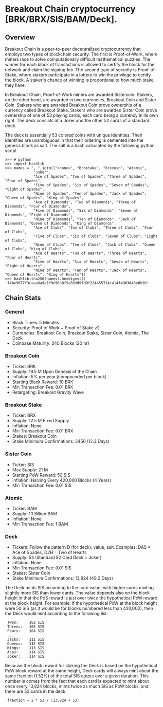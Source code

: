 # Breakout Chain cryptocurrency [BRK/BRX/SIS/BAM/Deck].

## Overview

Breakout Chain is a peer-to-peer decentralized cryptocurrency that employs two types of blockchain security. The first is Proof-of-Work, where miners race to solve computationally difficult mathematical puzzles. The winner for each block of transactions is allowed to certify the block for the network and claim the signing fee. The second type of security is Proof-of-Stake, where stakers participate in a lottery to win the privilege to certify the block. A staker's chance of winning is proportional to how much stake they have.

In Breakout Chain, Proof-of-Work miners are awarded Sistercoin. Stakers, on the other hand, are awarded in two currencies, Breakout Coin and Sister Coin. Stakers who are awarded Breakout Coin prove ownership of a currency called Breakout Stake. Stakers who are awarded Sister Coin prove ownership of one of 53 playing cards, each card being a currency in its own right. The deck consists of a Joker and the other 52 cards of a standard deck.

The deck is essentially 53 colored coins with unique identities. Their identities are unambiguous in that their ordering is cemented into the genesis block as salt. The salt is a hash calculated by the following python script

    >>> # python
    >>> import hashlib
    >>> names = ", ".join(["<none>", "Brostake", "Brocoin", "Atomic",
                 "Joker",
                 "Ace of Spades", "Two of Spades", "Three of Spades", "Four of Spades",
                 "Five of Spades", "Six of Spades", "Seven of Spades", "Eight of Spades",
                 "Nine of Spades", "Ten of Spades", "Jack of Spades", "Queen of Spades", "King of Spades",
                 "Ace of Diamonds", "Two of Diamonds", "Three of Diamonds", "Four of Diamonds",
                 "Five of Diamonds", "Six of Diamonds", "Seven of Diamonds", "Eight of Diamonds",
                 "Nine of Diamonds", "Ten of Diamonds", "Jack of Diamonds", "Queen of Diamonds", "King of Diamonds",
                 "Ace of Clubs", "Two of Clubs", "Three of Clubs", "Four of Clubs",
                 "Five of Clubs", "Six of Clubs", "Seven of Clubs", "Eight of Clubs",
                 "Nine of Clubs", "Ten of Clubs", "Jack of Clubs", "Queen of Clubs", "King of Clubs",
                 "Ace of Hearts", "Two of Hearts", "Three of Hearts", "Four of Hearts",
                 "Five of Hearts", "Six of Hearts", "Seven of Hearts", "Eight of Hearts",
                 "Nine of Hearts", "Ten of Hearts", "Jack of Hearts", "Queen of Hearts", "King of Hearts"])
    >>> hashlib.sha256(names).hexdigest()
    'f4be9677f3caaa8a9a1f9e58a0f9a80dd9fd9f224455714c414f4963848e0b9b'


## Chain Stats

### General

* Block Times: 5 Minutes
* Security: Proof of Work + Proof of Stake v2
* Currencies: Breakout Coin, Breakout Stake, Sister Coin, Atomic, The Deck
* Coinbase Maturity: 240 Blocks (20 hr)


### Breakout Coin

* Ticker: BRK
* Supply: 19.5 M Upon Genesis of the Chain
* Inflation: 5% per year (compounded per block)
* Starting Block Reward: 10 BRK
* Min Transaction Fee: 0.01 BRK
* Retargeting: Breakout Gravity Wave


### Breakout Stake

* Ticker: BRX
* Supply: 12.5 M Fixed Supply
* Inflation: None
* Min Transaction Fee: 0.01 BRX
* Stakes: Breakout Coin
* Stake Minimum Confirmations: 3456 (12.3 Days)


### Sister Coin

* Ticker: SIS
* Max Supply: 21 M
* Starting PoW Reward: 50 SIS
* Inflation: Halving Every 420,000 Blocks (4 Years)
* Min Transaction Fee: 0.01 SIS


### Atomic

* Ticker: BAM
* Supply: 10 Billion BAM
* Inflation: None
* Min Transaction Fee: 1 BAM


### Deck

* Tickers: Follow the pattern D (for deck), value, suit.
  Examples: DAS = Ace of Spades, D2H = Two of Hearts
* Supply: 53 (Standard 52 Card Deck + Joker)
* Inflation: None
* Min Transaction Fee: 0.01 SIS
* Stakes: Sister Coin
* Stake Minimum Confirmations: 13,824 (49.2 Days)

The Deck mints SIS according to the card value, with higher cards minting slightly more SIS than lower cards. The value depends also on the block height in that the PoS reward is just over twice the hypothetical PoW reward at the block height. For example, if the hypothetical PoW at the block height were 50 SIS (as it would be for blocks numbered less than 420,000), then the Deck would mint according to the following list:

     Twos:     102 SIS
     Threes:   103 SIS
     Fours:    104 SIS
     ...
     Jacks:    111 SIS
     Queens:   112 SIS
     Kings:    113 SIS
     Aces:     114 SIS
     Joker:    114 SIS

Because the block reward for staking the Deck is based on the hypothetical PoW block reward at the same height, Deck cards will always mint about the same fraction (1.52%) of the total SIS output over a given duration. This number is comes from the fact that each card is expected to mint about once every 13,824 blocks, mints twice as much SIS as PoW blocks, and there are 53 cards in the deck:

     fraction ~ 2 * 53 / (13,824 + 53)
